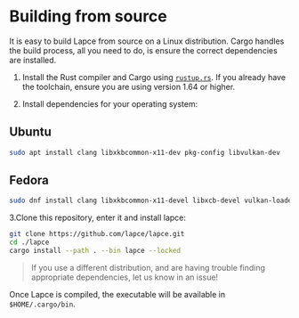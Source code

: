 # Building from source

It is easy to build Lapce from source on a Linux distribution. Cargo handles the build process, all you need to do, is ensure the correct dependencies are installed.

1. Install the Rust compiler and Cargo using [`rustup.rs`](https://rustup.rs/). If you already have the toolchain, ensure you are using version 1.64 or higher.

2. Install dependencies for your operating system:

## Ubuntu

```sh
sudo apt install clang libxkbcommon-x11-dev pkg-config libvulkan-dev
```

## Fedora

```sh
sudo dnf install clang libxkbcommon-x11-devel libxcb-devel vulkan-loader-devel
```

3.Clone this repository, enter it and install lapce:

```sh
git clone https://github.com/lapce/lapce.git
cd ./lapce
cargo install --path . --bin lapce --locked
```

> If you use a different distribution, and are having trouble finding appropriate dependencies, let us know in an issue!

Once Lapce is compiled, the executable will be available in `$HOME/.cargo/bin`.
